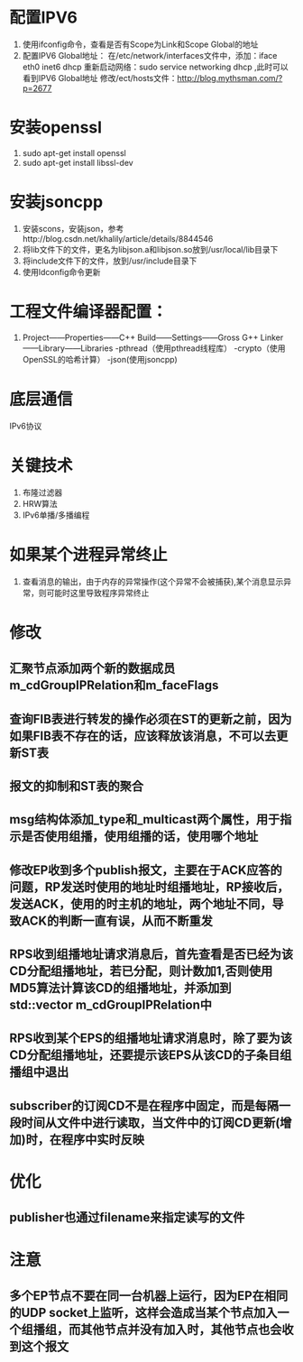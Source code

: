 # 配置IPV6
1. 使用ifconfig命令，查看是否有Scope为Link和Scope Global的地址
2. 配置IPV6 Global地址：
	在/etc/network/interfaces文件中，添加：iface eth0 inet6 dhcp
	重新启动网络：sudo service networking dhcp ,此时可以看到IPV6 Global地址
	修改/ect/hosts文件：http://blog.mythsman.com/?p=2677
	
# 安装openssl
1. sudo apt-get install openssl 
2. sudo apt-get install libssl-dev

# 安装jsoncpp
1. 安装scons，安装json，参考http://blog.csdn.net/khalily/article/details/8844546
2. 将lib文件下的文件，更名为libjson.a和libjson.so放到/usr/local/lib目录下
3. 将include文件下的文件，放到/usr/include目录下
4. 使用ldconfig命令更新
	
# 工程文件编译器配置：
1. Project——Properties——C++  Build——Settings——Gross G++ Linker——Library——Libraries
-pthread（使用pthread线程库）
-crypto（使用OpenSSL的哈希计算）
-json(使用jsoncpp)

# 底层通信
 IPv6协议
 
# 关键技术
1. 布隆过滤器
2. HRW算法
3. IPv6单播/多播编程

# 如果某个进程异常终止
1. 查看消息的输出，由于内存的异常操作(这个异常不会被捕获),某个消息显示异常，则可能时这里导致程序异常终止

# 修改
## 汇聚节点添加两个新的数据成员m_cdGroupIPRelation和m_faceFlags
## 查询FIB表进行转发的操作必须在ST的更新之前，因为如果FIB表不存在的话，应该释放该消息，不可以去更新ST表
## 报文的抑制和ST表的聚合
## msg结构体添加_type和_multicast两个属性，用于指示是否使用组播，使用组播的话，使用哪个地址
## 修改EP收到多个publish报文，主要在于ACK应答的问题，RP发送时使用的地址时组播地址，RP接收后，发送ACK，使用的时主机的地址，两个地址不同，导致ACK的判断一直有误，从而不断重发
## RPS收到组播地址请求消息后，首先查看是否已经为该CD分配组播地址，若已分配，则计数加1,否则使用MD5算法计算该CD的组播地址，并添加到std::vector<CDGroupIPRelation> m_cdGroupIPRelation中
## RPS收到某个EPS的组播地址请求消息时，除了要为该CD分配组播地址，还要提示该EPS从该CD的子条目组播组中退出
## subscriber的订阅CD不是在程序中固定，而是每隔一段时间从文件中进行读取，当文件中的订阅CD更新(增加)时，在程序中实时反映



# 优化
## publisher也通过filename来指定读写的文件

# 注意
## 多个EP节点不要在同一台机器上运行，因为EP在相同的UDP socket上监听，这样会造成当某个节点加入一个组播组，而其他节点并没有加入时，其他节点也会收到这个报文





